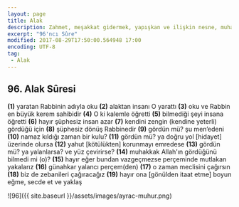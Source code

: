 ```yaml
---
layout: page
title: Alak
description: Zahmet, meşakkat gidermek, yapışkan ve ilişkin nesne, muhabbet eylemek
excerpt: "96'ncı Sûre"
modified: 2017-08-29T17:50:00.564948 17:00
encoding: UTF-8
tag: 
 - Alak
---
```


## 96. Alak Sûresi
**(1)** yaratan Rabbinin adıyla oku
**(2)** alaktan insanı O yarattı
**(3)** oku ve Rabbin en büyük kerem sahibidir
**(4)** O ki kalemle öğretti
**(5)** bilmediği şeyi insana öğretti
**(6)** hayır şüphesiz insan azar
**(7)** kendini zengin (kendine yeterli) gördüğü için
**(8)** şüphesiz dönüş Rabbinedir
**(9)** gördün mü? şu men’edeni
**(10)** namaz kıldığı zaman bir kulu?
**(11)** gördün mü? ya doğru yol [hidayet] üzerinde olursa
**(12)** yahut [kötülükten] korunmayı emredese
**(13)** gördün mü? ya yalanlarsa? ve yüz çevirirse? 
**(14)** muhakkak Allah'ın gördüğünü bilmedi mi (o)?
**(15)** hayır eğer bundan vazgeçmezse perçeminde mutlakan yakalarız
**(16)** günahkar yalancı perçem(den)
**(17)** o zaman meclisini çağırsın
**(18)** biz de zebanileri çağıracağız
**(19)** hayır ona [gönülden itaat etme] boyun eğme, secde et ve yaklaş

![96]({{ site.baseurl }}/assets/images/ayrac-muhur.png)
